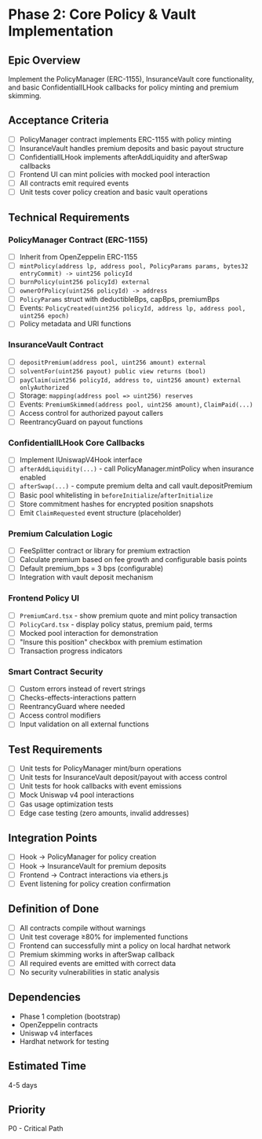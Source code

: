# Phase 2: Core Policy & Vault Implementation

## Epic Overview

Implement the PolicyManager (ERC-1155), InsuranceVault core functionality, and basic ConfidentialILHook callbacks for policy minting and premium skimming.

## Acceptance Criteria

- [ ] PolicyManager contract implements ERC-1155 with policy minting
- [ ] InsuranceVault handles premium deposits and basic payout structure
- [ ] ConfidentialILHook implements afterAddLiquidity and afterSwap callbacks
- [ ] Frontend UI can mint policies with mocked pool interaction
- [ ] All contracts emit required events
- [ ] Unit tests cover policy creation and basic vault operations

## Technical Requirements

### PolicyManager Contract (ERC-1155)

- [ ] Inherit from OpenZeppelin ERC-1155
- [ ] `mintPolicy(address lp, address pool, PolicyParams params, bytes32 entryCommit) -> uint256 policyId`
- [ ] `burnPolicy(uint256 policyId) external`
- [ ] `ownerOfPolicy(uint256 policyId) -> address`
- [ ] `PolicyParams` struct with deductibleBps, capBps, premiumBps
- [ ] Events: `PolicyCreated(uint256 policyId, address lp, address pool, uint256 epoch)`
- [ ] Policy metadata and URI functions

### InsuranceVault Contract

- [ ] `depositPremium(address pool, uint256 amount) external`
- [ ] `solventFor(uint256 payout) public view returns (bool)`
- [ ] `payClaim(uint256 policyId, address to, uint256 amount) external onlyAuthorized`
- [ ] Storage: `mapping(address pool => uint256) reserves`
- [ ] Events: `PremiumSkimmed(address pool, uint256 amount)`, `ClaimPaid(...)`
- [ ] Access control for authorized payout callers
- [ ] ReentrancyGuard on payout functions

### ConfidentialILHook Core Callbacks

- [ ] Implement IUniswapV4Hook interface
- [ ] `afterAddLiquidity(...)` - call PolicyManager.mintPolicy when insurance enabled
- [ ] `afterSwap(...)` - compute premium delta and call vault.depositPremium
- [ ] Basic pool whitelisting in `beforeInitialize`/`afterInitialize`
- [ ] Store commitment hashes for encrypted position snapshots
- [ ] Emit `ClaimRequested` event structure (placeholder)

### Premium Calculation Logic

- [ ] FeeSplitter contract or library for premium extraction
- [ ] Calculate premium based on fee growth and configurable basis points
- [ ] Default premium_bps = 3 bps (configurable)
- [ ] Integration with vault deposit mechanism

### Frontend Policy UI

- [ ] `PremiumCard.tsx` - show premium quote and mint policy transaction
- [ ] `PolicyCard.tsx` - display policy status, premium paid, terms
- [ ] Mocked pool interaction for demonstration
- [ ] "Insure this position" checkbox with premium estimation
- [ ] Transaction progress indicators

### Smart Contract Security

- [ ] Custom errors instead of revert strings
- [ ] Checks-effects-interactions pattern
- [ ] ReentrancyGuard where needed
- [ ] Access control modifiers
- [ ] Input validation on all external functions

## Test Requirements

- [ ] Unit tests for PolicyManager mint/burn operations
- [ ] Unit tests for InsuranceVault deposit/payout with access control
- [ ] Unit tests for hook callbacks with event emissions
- [ ] Mock Uniswap v4 pool interactions
- [ ] Gas usage optimization tests
- [ ] Edge case testing (zero amounts, invalid addresses)

## Integration Points

- [ ] Hook -> PolicyManager for policy creation
- [ ] Hook -> InsuranceVault for premium deposits
- [ ] Frontend -> Contract interactions via ethers.js
- [ ] Event listening for policy creation confirmation

## Definition of Done

- [ ] All contracts compile without warnings
- [ ] Unit test coverage ≥80% for implemented functions
- [ ] Frontend can successfully mint a policy on local hardhat network
- [ ] Premium skimming works in afterSwap callback
- [ ] All required events are emitted with correct data
- [ ] No security vulnerabilities in static analysis

## Dependencies

- Phase 1 completion (bootstrap)
- OpenZeppelin contracts
- Uniswap v4 interfaces
- Hardhat network for testing

## Estimated Time

4-5 days

## Priority

P0 - Critical Path
